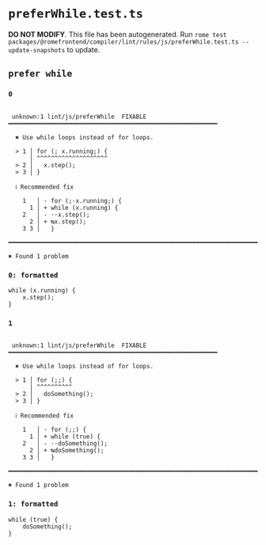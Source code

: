 # `preferWhile.test.ts`

**DO NOT MODIFY**. This file has been autogenerated. Run `rome test packages/@romefrontend/compiler/lint/rules/js/preferWhile.test.ts --update-snapshots` to update.

## `prefer while`

### `0`

```

 unknown:1 lint/js/preferWhile  FIXABLE  ━━━━━━━━━━━━━━━━━━━━━━━━━━━━━━━━━━━━━━━━━━━━━━━━━━━━━━━━━━━

  ✖ Use while loops instead of for loops.

  > 1 │ for (; x.running;) {
      │ ^^^^^^^^^^^^^^^^^^^^
  > 2 │   x.step();
  > 3 │ }

  ℹ Recommended fix

    1   │ - for (;·x.running;) {
      1 │ + while (x.running) {
    2   │ - ··x.step();
      2 │ + ↹x.step();
    3 3 │   }

━━━━━━━━━━━━━━━━━━━━━━━━━━━━━━━━━━━━━━━━━━━━━━━━━━━━━━━━━━━━━━━━━━━━━━━━━━━━━━━━━━━━━━━━━━━━━━━━━━━━

✖ Found 1 problem

```

### `0: formatted`

```
while (x.running) {
	x.step();
}

```

### `1`

```

 unknown:1 lint/js/preferWhile  FIXABLE  ━━━━━━━━━━━━━━━━━━━━━━━━━━━━━━━━━━━━━━━━━━━━━━━━━━━━━━━━━━━

  ✖ Use while loops instead of for loops.

  > 1 │ for (;;) {
      │ ^^^^^^^^^^
  > 2 │   doSomething();
  > 3 │ }

  ℹ Recommended fix

    1   │ - for (;;) {
      1 │ + while (true) {
    2   │ - ··doSomething();
      2 │ + ↹doSomething();
    3 3 │   }

━━━━━━━━━━━━━━━━━━━━━━━━━━━━━━━━━━━━━━━━━━━━━━━━━━━━━━━━━━━━━━━━━━━━━━━━━━━━━━━━━━━━━━━━━━━━━━━━━━━━

✖ Found 1 problem

```

### `1: formatted`

```
while (true) {
	doSomething();
}

```
